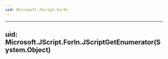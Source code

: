 ```yaml
---
uid: Microsoft.JScript.ForIn
---
```


---
uid: Microsoft.JScript.ForIn.JScriptGetEnumerator(System.Object)
---
